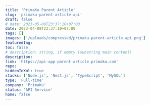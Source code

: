 ```yaml
---
title: 'PrimaKu Parent Article'
slug: 'primaku-parent-article-api'
draft: false
# date: 2023-05-08T23:37:10+07:00
date: 2023-04-08T23:37:10+07:00
tags: []
images: ['/uploads/compressed/primaku-parent-article-api.png']
featuredImg:
toc: false
# description: string, if empty (substring main content)
description:
link: 'https://api-app-parent-article.primaku.com'
repo:
hiddenInXml: true
stacks: ['Node.js', 'Nest.js', 'TypeScript', 'MySQL']
type: 'Full-time'
company: 'PrimaKu'
status: 'API Service'
home: false
---
```


